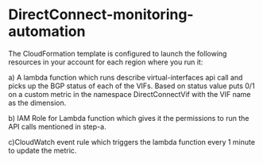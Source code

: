# DirectConnect-monitoring-automation

The CloudFormation template is configured to launch the following resources in your account for each region where you run it:  

a) A lambda function which runs describe virtual-interfaces api call and picks up the BGP status of each of the VIFs. Based on status value puts 0/1 on a custom metric in the namespace DirectConnectVif with the VIF name as the dimension.  

b) IAM Role for Lambda function which gives it the permissions to run the API calls mentioned in step-a. 

c)CloudWatch event rule which triggers the lambda function every 1 minute to update the metric.
